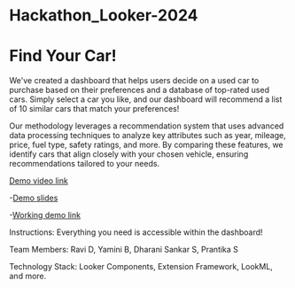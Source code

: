 # Hackathon_Looker-2024

# Find Your Car!

We've created a dashboard that helps users decide on a used car to purchase based on their preferences and a database of top-rated used cars. Simply select a car you like, and our dashboard will recommend a list of 10 similar cars that match your preferences!

Our methodology leverages a recommendation system that uses advanced data processing techniques to analyze key attributes such as year, mileage, price, fuel type, safety ratings, and more. By comparing these features, we identify cars that align closely with your chosen vehicle, ensuring recommendations tailored to your needs.

[Demo video link](https://www.youtube.com/watch?v=SqauCEBBVRo) 

-[Demo slides](https://docs.google.com/presentation/d/1kqTS9dd71t5_Bg9dTsPL6iH31KUBq7UE/edit#slide=id.p8) 

-[Working demo link](https://hack.looker.com/dashboards/170?Model+Name=&Color=&Kms+Driven=[39068%2C954290]&Fuel=&Transmission=&%23Owner=[1%2C4]&Price=[119000%2C3283501]) 

Instructions: Everything you need is accessible within the dashboard!

Team Members: Ravi D, Yamini B, Dharani Sankar S, Prantika S

Technology Stack: Looker Components, Extension Framework, LookML, and more.
